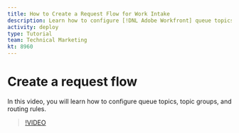 ```yaml
---
title: How to Create a Request Flow for Work Intake
description: Learn how to configure [!DNL Adobe Workfront] queue topics, topic groups, and routing rules to help manage request and work intake.
activity: deploy
type: Tutorial
team: Technical Marketing
kt: 8960
---
```

# Create a request flow

In this video, you will learn how to configure queue topics, topic groups, and routing rules.

>[!VIDEO](https://video.tv.adobe.com/v/335223/?quality=12)

<!---
there's a FAQ list in the LP. do we want to bring that over
--->
